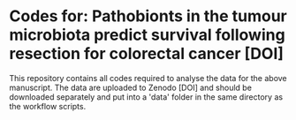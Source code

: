 # Codes for: Pathobionts in the tumour microbiota predict survival following resection for colorectal cancer [DOI]

This repository contains all codes required to analyse the data for the above manuscript.
The data are uploaded to Zenodo [DOI] and should be downloaded separately and put into a 'data' folder in the same directory as the workflow scripts.

